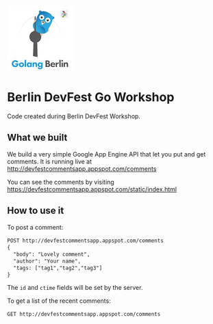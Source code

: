 ![](golang-berlin-logo.jpg)

# Berlin DevFest Go Workshop

Code created during Berlin DevFest Workshop.

## What we built

We build a very simple Google App Engine API that let you put and get comments. It is running live at http://devfestcommentsapp.appspot.com/comments

You can see the comments by visiting https://devfestcommentsapp.appspot.com/static/index.html

## How to use it

To post a comment:

```
POST http://devfestcommentsapp.appspot.com/comments
{
  "body": "Lovely comment",
  "author": "Your name",
  "tags: ["tag1","tag2","tag3"]
}
```

The `id` and `ctime` fields will be set by the server.

To get a list of the recent comments:

```
GET http://devfestcommentsapp.appspot.com/comments
```
